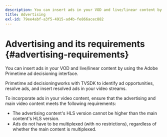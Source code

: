 ```yaml
---
description: You can insert ads in your VOD and live/linear content by using the Adobe Primetime ad decisioning interface.
title: Advertising
exl-id: 79ee4abf-a3f5-4915-ad4b-fe866acec882
---
```

# Advertising and its requirements {#advertising-requirements}

You can insert ads in your VOD and live/linear content by using the Adobe Primetime ad decisioning interface.

Primetime ad decisioningworks with TVSDK to identify ad opportunities, resolve ads, and insert resolved ads in your video streams.

To incorporate ads in your video content, ensure that the advertising and main video content meets the following requirements:

* The advertising content's HLS version cannot be higher than the main content's HLS version. 
* Ads do not have to be multiplexed (with no restrictions), regardless of whether the main content is multiplexed.

